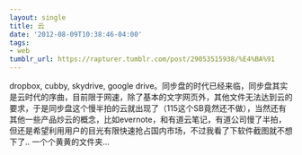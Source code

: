 ```yaml
---
layout: single
title: 云
date: '2012-08-09T10:38:46-04:00'
tags:
- web
tumblr_url: https://rapturer.tumblr.com/post/29053515938/%E4%BA%91
---
```

dropbox, cubby, skydrive, google drive。同步盘的时代已经来临，同步盘其实是云时代的序曲，目前限于网速，除了基本的文字网页外，其他文件无法达到云的要求，于是同步盘这个慢半拍的云就出现了（115这个SB竟然还不做），当然还有其他一些产品炒云的概念，比如evernote，和有道云笔记，有道公司慢了半拍，但还是希望利用用户的目光有限快速抢占国内市场，不过我看了下软件截图就不想下了.. 一个个黄黄的文件夹…

